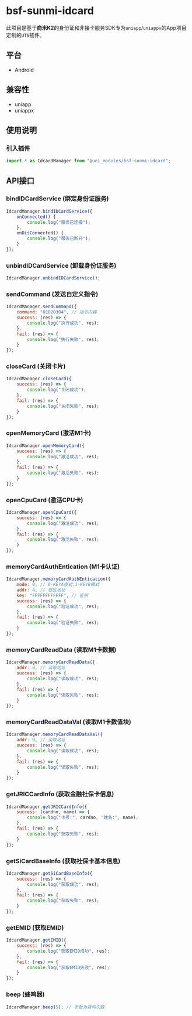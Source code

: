 # bsf-sunmi-idcard

此项目是基于**商米K2**的身份证和非接卡服务SDK专为`uniapp`/`uniappx`的App项目定制的`UTS`插件。

## 平台

- Android

## 兼容性
- uniapp
- uniappx

## 使用说明

### 引入插件

```js
import * as IdcardManager from "@uni_modules/bsf-sunmi-idcard";

```

## API接口

### bindIDCardService (绑定身份证服务)
```js
IdcardManager.bindIDCardService({
    onConnected() {
        console.log("服务已连接");
    },
    onDisConnected() {
        console.log("服务已断开");
    }
});
```

### unbindIDCardService (卸载身份证服务)
```js
IdcardManager.unbindIDCardService();
```

### sendCommand (发送自定义指令)
```js
IdcardManager.sendCommand({
    command: "01020304", // 指令内容
    success: (res) => {
        console.log("执行成功", res);
    },
    fail: (res) => {
        console.log("执行失败", res);
    }
});
```

### closeCard (关闭卡片)
```js
IdcardManager.closeCard({
    success: (res) => {
        console.log("关闭成功");
    },
    fail: (res) => {
        console.log("关闭失败", res);
    }
});
```

### openMemoryCard (激活M1卡)
```js
IdcardManager.openMemoryCard({
    success: (res) => {
        console.log("激活成功", res);
    },
    fail: (res) => {
        console.log("激活失败", res);
    }
});
```

### openCpuCard (激活CPU卡)
```js
IdcardManager.openCpuCard({
    success: (res) => {
        console.log("激活成功", res);
    },
    fail: (res) => {
        console.log("激活失败", res);
    }
});
```

### memoryCardAuthEntication (M1卡认证)
```js
IdcardManager.memoryCardAuthEntication({
    mode: 0, // 0-KEYA模式;1-KEYB模式
    addr: 4, // 扇区地址
    key: "FFFFFFFFFFFF", // 密钥
    success: (res) => {
        console.log("验证成功", res);
    },
    fail: (res) => {
        console.log("验证失败", res);
    }
});
```

### memoryCardReadData (读取M1卡数据)
```js
IdcardManager.memoryCardReadData({
    addr: 0, // 读取地址
    success: (res) => {
        console.log("读取成功", res);
    },
    fail: (res) => {
        console.log("读取失败", res);
    }
});
```

### memoryCardReadDataVal (读取M1卡数值块)
```js
IdcardManager.memoryCardReadDataVal({
    addr: 0, // 读取地址
    success: (res) => {
        console.log("读取成功", res);
    },
    fail: (res) => {
        console.log("读取失败", res);
    }
});
```

### getJRICCardInfo (获取金融社保卡信息)
```js
IdcardManager.getJRICCardInfo({
    success: (cardno, name) => {
        console.log("卡号:", cardno, "姓名:", name);
    },
    fail: (res) => {
        console.log("获取失败", res);
    }
});
```

### getSiCardBaseInfo (获取社保卡基本信息)
```js
IdcardManager.getSiCardBaseInfo({
    success: (res) => {
        console.log("获取成功", res);
    },
    fail: (res) => {
        console.log("获取失败", res);
    }
});
```

### getEMID (获取EMID)
```js
IdcardManager.getEMID({
    success: (res) => {
        console.log("获取EMID成功", res);
    },
    fail: (res) => {
        console.log("获取EMID失败", res);
    }
});
```

### beep (蜂鸣器)
```js
IdcardManager.beep(5); // 参数为蜂鸣次数
```


